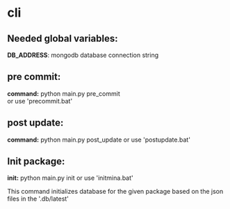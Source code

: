 # cli

## Needed global variables:

**DB_ADDRESS**: mongodb database connection string



## pre commit:
**command:** python main.py pre_commit  
or use 'precommit.bat'


## post update:
**command:** python main.py post_update
or use 'postupdate.bat'

## Init package:
**init:** python main.py init
or use 'initmina.bat'
  
This command initializes database for the given package based on the json files in the '.db/latest' 